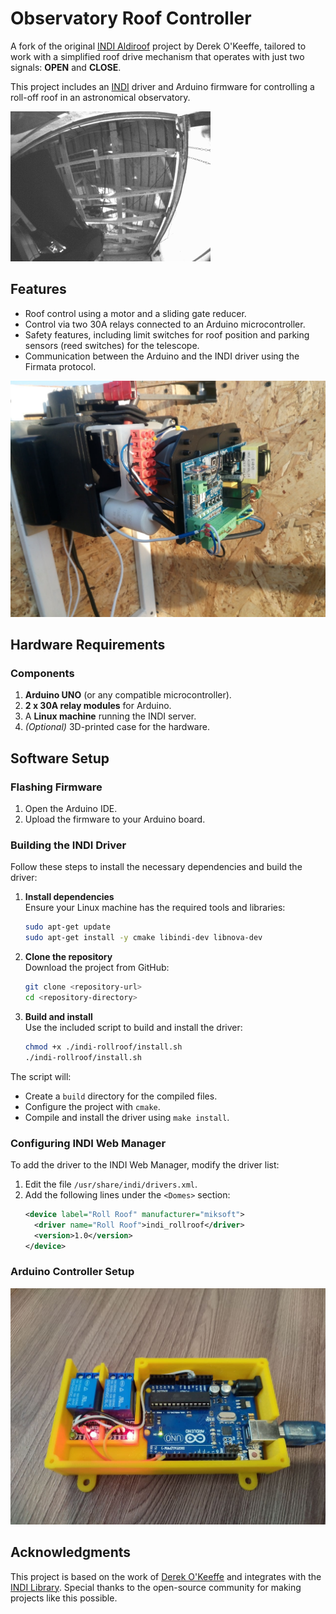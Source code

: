 # Observatory Roof Controller

A fork of the original [INDI Aldiroof](https://github.com/dokeeffe/indi-aldiroof) project by Derek O'Keeffe, tailored to work with a simplified roof drive mechanism that operates with just two signals: **OPEN** and **CLOSE**.

This project includes an [INDI](http://indilib.org/) driver and Arduino firmware for controlling a roll-off roof in an astronomical observatory.  

![Observatory](./documentation/allsky-25.gif)

## Features

- Roof control using a motor and a sliding gate reducer.
- Control via two 30A relays connected to an Arduino microcontroller.
- Safety features, including limit switches for roof position and parking sensors (reed switches) for the telescope.
- Communication between the Arduino and the INDI driver using the Firmata protocol.

![Motor Controller](./documentation/motor-controller.jpg)

## Hardware Requirements

### Components
1. **Arduino UNO** (or any compatible microcontroller).
2. **2 x 30A relay modules** for Arduino.
3. A **Linux machine** running the INDI server.
4. *(Optional)* 3D-printed case for the hardware.

## Software Setup

### Flashing Firmware
1. Open the Arduino IDE.
2. Upload the firmware to your Arduino board.

### Building the INDI Driver

Follow these steps to install the necessary dependencies and build the driver:

1. **Install dependencies**  
   Ensure your Linux machine has the required tools and libraries:
   ```bash
   sudo apt-get update
   sudo apt-get install -y cmake libindi-dev libnova-dev
   ```

2. **Clone the repository**  
   Download the project from GitHub:
   ```bash
   git clone <repository-url>
   cd <repository-directory>
   ```

3. **Build and install**  
   Use the included script to build and install the driver:
   ```bash
   chmod +x ./indi-rollroof/install.sh
   ./indi-rollroof/install.sh
   ```

The script will:
- Create a `build` directory for the compiled files.
- Configure the project with `cmake`.
- Compile and install the driver using `make install`.

### Configuring INDI Web Manager
To add the driver to the INDI Web Manager, modify the driver list:

1. Edit the file `/usr/share/indi/drivers.xml`.
2. Add the following lines under the `<Domes>` section:
   ```xml
   <device label="Roll Roof" manufacturer="miksoft">
     <driver name="Roll Roof">indi_rollroof</driver>
     <version>1.0</version>
   </device>
   ```
### Arduino Controller Setup
![Arduino Controller](./documentation/arduino-controller.jpg)

## Acknowledgments

This project is based on the work of [Derek O'Keeffe](https://github.com/dokeeffe/indi-aldiroof) and integrates with the [INDI Library](http://indilib.org/). Special thanks to the open-source community for making projects like this possible.
